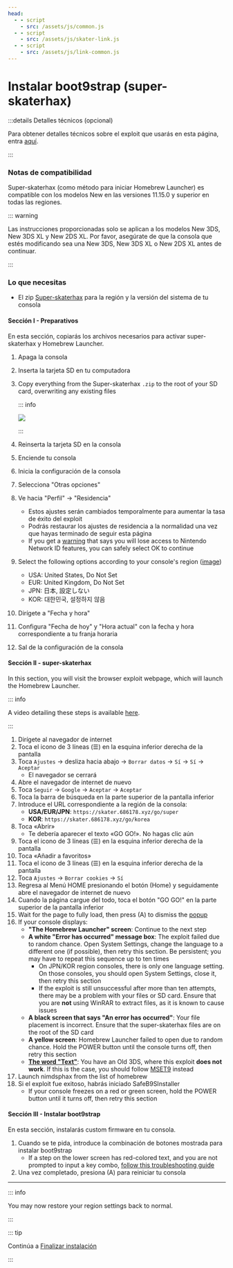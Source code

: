 ```yaml
---
head:
  - - script
    - src: /assets/js/common.js
  - - script
    - src: /assets/js/skater-link.js
  - - script
    - src: /assets/js/link-common.js
---
```


# Instalar boot9strap (super-skaterhax)

:::details Detalles técnicos (opcional)

Para obtener detalles técnicos sobre el exploit que usarás en esta página, entra [aquí](https://github.com/zoogie/super-skaterhax).

:::

### Notas de compatibilidad

Super-skaterhax (como método para iniciar Homebrew Launcher) es compatible con los modelos New en las versiones 11.15.0 y superior en todas las regiones.

::: warning

Las instrucciones proporcionadas solo se aplican a los modelos New 3DS, New 3DS XL y New 2DS XL. Por favor, asegúrate de que la consola que estés modificando sea una New 3DS, New 3DS XL o New 2DS XL antes de continuar.

:::

### Lo que necesitas

- El zip [Super-skaterhax](https://skater.nintendohomebrew.com) para la región y la versión del sistema de tu consola

#### Sección I - Preparativos

En esta sección, copiarás los archivos necesarios para activar super-skaterhax y Homebrew Launcher.

1. Apaga la consola

2. Inserta la tarjeta SD en tu computadora

3. Copy everything from the Super-skaterhax `.zip` to the root of your SD card, overwriting any existing files

    ::: info

    ![](/images/screenshots/skaterhax/skater-root-layout.png)

    :::

4. Reinserta la tarjeta SD en la consola

5. Enciende tu consola

6. Inicia la configuración de la consola

7. Selecciona "Otras opciones"

8. Ve hacia "Perfil" -> "Residencia"
    - Estos ajustes serán cambiados temporalmente para aumentar la tasa de éxito del exploit
    - Podrás restaurar los ajustes de residencia a la normalidad una vez que hayas terminado de seguir esta página
    - If you get a [warning](/images/screenshots/skaterhax/country-change-notice.png) that says you will lose access to Nintendo Network ID features, you can safely select OK to continue

9. Select the following options according to your console's region ([image](/images/screenshots/skaterhax/skater-lang.png))
    - USA: United States, Do Not Set
    - EUR: United Kingdom, Do Not Set
    - JPN: 日本, 設定しない
    - KOR: 대한민국, 설정하지 않음

10. Dirígete a "Fecha y hora"

11. Configura "Fecha de hoy" y "Hora actual" con la fecha y hora correspondiente a tu franja horaria

12. Sal de la configuración de la consola

#### Sección II - super-skaterhax

In this section, you will visit the browser exploit webpage, which will launch the Homebrew Launcher.

::: info

A video detailing these steps is available [here](https://www.youtube.com/watch?v=DEcZB72vJts).

:::

1. Dirígete al navegador de internet
2. Toca el icono de 3 líneas (☰) en la esquina inferior derecha de la pantalla
3. Toca `Ajustes` -> desliza hacia abajo -> `Borrar datos` -> `Sí` -> `Sí` -> `Aceptar`
    - El navegador se cerrará
4. Abre el navegador de internet de nuevo
5. Toca `Seguir` -> `Google` -> `Aceptar` -> `Aceptar`
6. Toca la barra de búsqueda en la parte superior de la pantalla inferior
7. Introduce el URL correspondiente a la región de la consola:
    - **USA/EUR/JPN**: `https://skater.686178.xyz/go/super`
    - **KOR**: `https://skater.686178.xyz/go/korea`
8. Toca «Abrir»
    - Te debería aparecer el texto «GO GO!». No hagas clic aún
9. Toca el icono de 3 líneas (☰) en la esquina inferior derecha de la pantalla
10. Toca «Añadir a favoritos»
11. Toca el icono de 3 líneas (☰) en la esquina inferior derecha de la pantalla
12. Toca `Ajustes` -> `Borrar cookies` -> `Sí`
13. Regresa al Menú HOME presionando el botón (Home) y seguidamente abre el navegador de internet de nuevo
14. Cuando la página cargue del todo, toca el botón "GO GO!" en la parte superior de la pantalla inferior
15. Wait for the page to fully load, then press (A) to dismiss the [popup](/images/screenshots/skaterhax/skater-popup.png)
16. If your console displays:
    - **"The Homebrew Launcher" screen**: Continue to the next step
    - **A white "Error has occurred" message box**: The exploit failed due to random chance. Open System Settings, change the language to a different one (if possible), then retry this section. Be persistent; you may have to repeat this sequence up to ten times
        - On JPN/KOR region consoles, there is only one language setting. On those consoles, you should open System Settings, close it, then retry this section
        - If the exploit is still unsuccessful after more than ten attempts, there may be a problem with your files or SD card. Ensure that you are **not** using WinRAR to extract files, as it is known to cause issues
    - **A black screen that says "An error has occurred"**: Your file placement is incorrect. Ensure that the super-skaterhax files are on the root of the SD card
    - **A yellow screen**: Homebrew Launcher failed to open due to random chance. Hold the POWER button until the console turns off, then retry this section
    - **[The word "Text"](/images/screenshots/skaterhax/skater-old3ds.png)**: You have an Old 3DS, where this exploit **does not work**. If this is the case, you should follow [MSET9](installing-boot9strap-\(mset9\)) instead
17. Launch nimdsphax from the list of homebrew
18. Si el exploit fue exitoso, habrás iniciado SafeB9SInstaller
    - If your console freezes on a red or green screen, hold the POWER button until it turns off, then retry this section

#### Sección III - Instalar boot9strap

En esta sección, instalarás custom firmware en tu consola.

1. Cuando se te pida, introduce la combinación de botones mostrada para instalar boot9strap
    - If a step on the lower screen has red-colored text, and you are not prompted to input a key combo, [follow this troubleshooting guide](troubleshooting-super-skaterhax)
2. Una vez completado, presiona (A) para reiniciar tu consola

<!--@include: ./_include/configure-luma3ds.md -->

<!--@include: ./_include/luma3ds-installed-note.md -->

___

::: info

You may now restore your region settings back to normal.

:::

::: tip

Continúa a [Finalizar instalación](finalizing-setup)

:::
